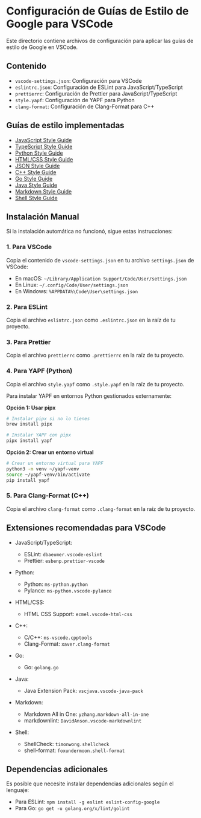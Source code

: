 # Configuración de Guías de Estilo de Google para VSCode

Este directorio contiene archivos de configuración para aplicar las guías de estilo de Google en VSCode.

## Contenido

- `vscode-settings.json`: Configuración para VSCode
- `eslintrc.json`: Configuración de ESLint para JavaScript/TypeScript
- `prettierrc`: Configuración de Prettier para JavaScript/TypeScript
- `style.yapf`: Configuración de YAPF para Python
- `clang-format`: Configuración de Clang-Format para C++

## Guías de estilo implementadas

- [JavaScript Style Guide](https://google.github.io/styleguide/jsguide.html)
- [TypeScript Style Guide](https://google.github.io/styleguide/tsguide.html)
- [Python Style Guide](https://google.github.io/styleguide/pyguide.html)
- [HTML/CSS Style Guide](https://google.github.io/styleguide/htmlcssguide.html)
- [JSON Style Guide](https://google.github.io/styleguide/jsoncstyleguide.xml)
- [C++ Style Guide](https://google.github.io/styleguide/cppguide.html)
- [Go Style Guide](https://google.github.io/styleguide/go/)
- [Java Style Guide](https://google.github.io/styleguide/javaguide.html)
- [Markdown Style Guide](https://google.github.io/styleguide/docguide/style.html)
- [Shell Style Guide](https://google.github.io/styleguide/shellguide.html)

## Instalación Manual

Si la instalación automática no funcionó, sigue estas instrucciones:

### 1. Para VSCode
Copia el contenido de `vscode-settings.json` en tu archivo `settings.json` de VSCode:
- En macOS: `~/Library/Application Support/Code/User/settings.json`
- En Linux: `~/.config/Code/User/settings.json`
- En Windows: `%APPDATA%\Code\User\settings.json`

### 2. Para ESLint
Copia el archivo `eslintrc.json` como `.eslintrc.json` en la raíz de tu proyecto.

### 3. Para Prettier
Copia el archivo `prettierrc` como `.prettierrc` en la raíz de tu proyecto.

### 4. Para YAPF (Python)
Copia el archivo `style.yapf` como `.style.yapf` en la raíz de tu proyecto.

Para instalar YAPF en entornos Python gestionados externamente:

**Opción 1: Usar pipx**
```bash
# Instalar pipx si no lo tienes
brew install pipx

# Instalar YAPF con pipx
pipx install yapf
```

**Opción 2: Crear un entorno virtual**
```bash
# Crear un entorno virtual para YAPF
python3 -m venv ~/yapf-venv
source ~/yapf-venv/bin/activate
pip install yapf
```

### 5. Para Clang-Format (C++)
Copia el archivo `clang-format` como `.clang-format` en la raíz de tu proyecto.

## Extensiones recomendadas para VSCode

- JavaScript/TypeScript: 
  - ESLint: `dbaeumer.vscode-eslint`
  - Prettier: `esbenp.prettier-vscode`

- Python:
  - Python: `ms-python.python`
  - Pylance: `ms-python.vscode-pylance`

- HTML/CSS:
  - HTML CSS Support: `ecmel.vscode-html-css`

- C++:
  - C/C++: `ms-vscode.cpptools`
  - Clang-Format: `xaver.clang-format`

- Go:
  - Go: `golang.go`

- Java:
  - Java Extension Pack: `vscjava.vscode-java-pack`

- Markdown:
  - Markdown All in One: `yzhang.markdown-all-in-one`
  - markdownlint: `DavidAnson.vscode-markdownlint`

- Shell:
  - ShellCheck: `timonwong.shellcheck`
  - shell-format: `foxundermoon.shell-format`

## Dependencias adicionales

Es posible que necesite instalar dependencias adicionales según el lenguaje:

- Para ESLint: `npm install -g eslint eslint-config-google`
- Para Go: `go get -u golang.org/x/lint/golint`
